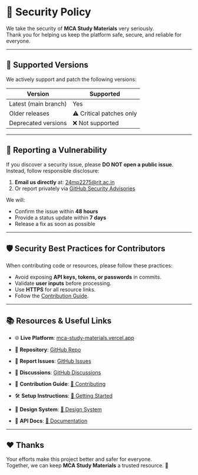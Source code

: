 # 🔐 Security Policy

We take the security of **MCA Study Materials** very seriously.  
Thank you for helping us keep the platform safe, secure, and reliable for everyone. 

---

## 📌 Supported Versions

We actively support and patch the following versions:

| Version      | Supported |
|--------------|-----------|
| Latest (main branch) |  Yes 
| Older releases       | ⚠️ Critical patches only 
| Deprecated versions  | ❌ Not supported 

---

## 🚨 Reporting a Vulnerability

If you discover a security issue, please **DO NOT open a public issue**.  
Instead, follow responsible disclosure:

1. **Email us directly** at: [24mp2275@rit.ac.in](mailto:24mp2275@rit.ac.in)  
2. Or report privately via [GitHub Security Advisories](https://github.com/zoxilsi/MCA-STUDY-MATERIALS/security/advisories)  

We will:
- Confirm the issue within **48 hours**  
- Provide a status update within **7 days**  
- Release a fix as soon as possible  

---

## 🛡️ Security Best Practices for Contributors

When contributing code or resources, please follow these practices:
- Avoid exposing **API keys, tokens, or passwords** in commits.  
- Validate **user inputs** before processing.  
- Use **HTTPS** for all resource links.  
- Follow the [Contribution Guide](#🤝-contributing).  

---

## 📚 Resources & Useful Links

- 🌐 **Live Platform**: [mca-study-materials.vercel.app](https://mca-study-materials.vercel.app)  

- 📂 **Repository**: [GitHub Repo](https://github.com/zoxilsi/MCA-STUDY-MATERIALS) 
 
- 🐛 **Report Issues**: [GitHub Issues](https://github.com/zoxilsi/MCA-STUDY-MATERIALS/issues) 

- 💬 **Discussions**: [GitHub Discussions](https://github.com/zoxilsi/MCA-STUDY-MATERIALS/discussions)  
- 📖 **Contribution Guide**: [🤝 Contributing](#🤝-contributing)  
- 🛠️ **Setup Instructions**: [🎯 Getting Started](#🎯-getting-started)  
- 🎨 **Design System**: [🎨 Design System](#🎨-design-system)  
- 🔧 **API Docs**: [📖 Documentation](#📖-documentation)  

---

## ❤️ Thanks

Your efforts make this project better and safer for everyone.  
Together, we can keep **MCA Study Materials** a trusted resource. 🚀

